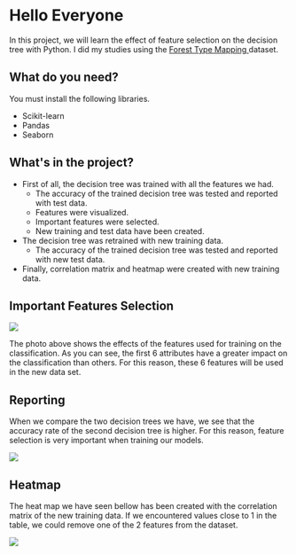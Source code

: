# Hello Everyone
In this project, we will learn the effect of feature selection on the decision tree with Python. I did my studies using the <a href="https://archive.ics.uci.edu/ml/datasets/Forest+type+mapping"> Forest Type Mapping </a> dataset. 

## What do you need?
You must install the following libraries.
+ Scikit-learn
+ Pandas
+ Seaborn

## What's in the project?
+ First of all, the decision tree was trained with all the features we had.
  + The accuracy of the trained decision tree was tested and reported with test data.
  + Features were visualized.
  + Important features were selected.
  + New training and test data have been created.
+ The decision tree was retrained with new training data.
  + The accuracy of the trained decision tree was tested and reported with new test data.
+ Finally, correlation matrix and heatmap were created with new training data.

## Important Features Selection
![](https://i.ibb.co/FKnCbbb/Figure-1.png)

The photo above shows the effects of the features used for training on the classification. As you can see, the first 6 attributes have a greater impact on the classification than others. For this reason, these 6 features will be used in the new data set.

## Reporting
When we compare the two decision trees we have, we see that the accuracy rate of the second decision tree is higher. For this reason, feature selection is very important when training our models.

![](https://i.ibb.co/Rvr87Wd/Classification-Report.png)

## Heatmap
The heat map we have seen bellow has been created with the correlation matrix of the new training data. If we encountered values close to 1 in the table, we could remove one of the 2 features from the dataset.

![](https://i.ibb.co/8j64nHp/Figure-2.png)
